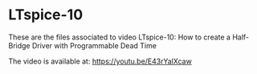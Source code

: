 # LTspice-10
These are the files associated to video LTspice-10: How to create a Half-Bridge Driver with Programmable Dead Time

The video is available at: https://youtu.be/E43rYalXcaw
